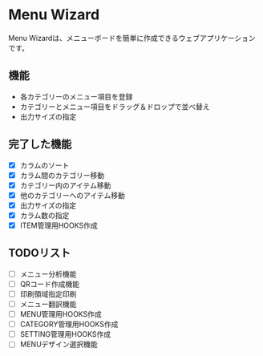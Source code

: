 # Menu Wizard

Menu Wizardは、メニューボードを簡単に作成できるウェブアプリケーションです。

## 機能

- 各カテゴリーのメニュー項目を登録
- カテゴリーとメニュー項目をドラッグ＆ドロップで並べ替え
- 出力サイズの指定

## 完了した機能

- [x] カラムのソート
- [x] カラム間のカテゴリー移動
- [x] カテゴリー内のアイテム移動
- [x] 他のカテゴリーへのアイテム移動
- [x] 出力サイズの指定
- [x] カラム数の指定
- [x] ITEM管理用HOOKS作成

## TODOリスト

- [ ] メニュー分析機能
- [ ] QRコード作成機能
- [ ] 印刷領域指定印刷
- [ ] メニュー翻訳機能
- [ ] MENU管理用HOOKS作成
- [ ] CATEGORY管理用HOOKS作成
- [ ] SETTING管理用HOOKS作成
- [ ] MENUデザイン選択機能
